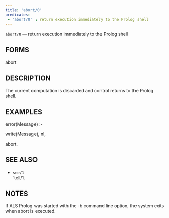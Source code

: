 ```yaml
---
title: 'abort/0'
predicates:
 - 'abort/0' : return execution immediately to the Prolog shell
---
```

`abort/0` — return execution immediately to the Prolog shell


## FORMS

abort


## DESCRIPTION

The current computation is discarded and control returns to the Prolog shell.


## EXAMPLES

error(Message) :-

write(Message), nl,

abort.


## SEE ALSO

- `see/1`  
`tell/1.

## NOTES

If ALS Prolog was started with the -b command line option, the system exits when abort is executed.

